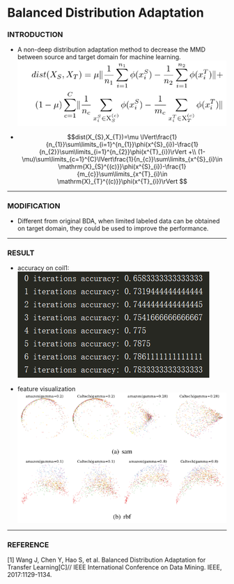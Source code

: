 

# Balanced Distribution Adaptation

### INTRODUCTION
- A non-deep distribution adaptation method to decrease the MMD
 between source and target domain for machine learning. \
  ![Alt text](imgs/1534409052.jpg)

- $$dist(X_{S},X_{T})=\mu \lVert\frac{1}{n_{1}}\sum\limits_{i=1}^{n_{1}}\phi(x^{S}_{i})-\frac{1}{n_{2}}\sum\limits_{i=1}^{n_{2}}\phi(x^{T}_{i})\rVert +\\
 (1-\mu)\sum\limits_{c=1}^{C}\lVert\frac{1}{n_{c}}\sum\limits_{x^{S}_{i}\in \mathrm{X}_{S}^{(c)}}\phi(x^{S}_{i})-\frac{1}{m_{c}}\sum\limits_{x^{T}_{i}\in \mathrm{X}_{T}^{(c)}}\phi(x^{T}_{i})\rVert $$
----------------------------------------------
### MODIFICATION
- Different from original BDA,
when limited labeled data can be obtained on target
domain, they could be used to improve the performance.
----------------------------------------------
### RESULT
- accuracy on coil1: \
  ![Alt text](imgs/1534404869.jpg)

- feature visualization \
  ![Alt text](imgs/1534409209.jpg)

----------------------------------------------
### REFERENCE
[1] Wang J, Chen Y, Hao S, et al. Balanced Distribution Adaptation for Transfer Learning[C]// IEEE International Conference on Data Mining. IEEE, 2017:1129-1134.